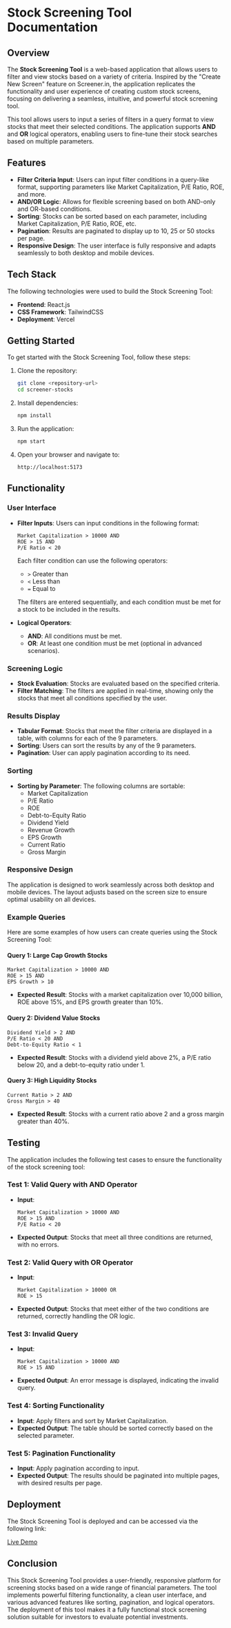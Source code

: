 # Stock Screening Tool Documentation

## Overview

The **Stock Screening Tool** is a web-based application that allows users to filter and view stocks based on a variety of criteria. Inspired by the "Create New Screen" feature on Screener.in, the application replicates the functionality and user experience of creating custom stock screens, focusing on delivering a seamless, intuitive, and powerful stock screening tool.

This tool allows users to input a series of filters in a query format to view stocks that meet their selected conditions. The application supports **AND** and **OR** logical operators, enabling users to fine-tune their stock searches based on multiple parameters.

## Features

- **Filter Criteria Input**: Users can input filter conditions in a query-like format, supporting parameters like Market Capitalization, P/E Ratio, ROE, and more.
- **AND/OR Logic**: Allows for flexible screening based on both AND-only and OR-based conditions.
- **Sorting**: Stocks can be sorted based on each parameter, including Market Capitalization, P/E Ratio, ROE, etc.
- **Pagination**: Results are paginated to display up to 10, 25 or 50 stocks per page.
- **Responsive Design**: The user interface is fully responsive and adapts seamlessly to both desktop and mobile devices.

## Tech Stack

The following technologies were used to build the Stock Screening Tool:

- **Frontend**: React.js
- **CSS Framework**: TailwindCSS
- **Deployment**: Vercel

## Getting Started

To get started with the Stock Screening Tool, follow these steps:

1. Clone the repository:
   ```bash
   git clone <repository-url>
   cd screener-stocks
   ```

2. Install dependencies:
   ```bash
   npm install
   ```

3. Run the application:
   ```bash
   npm start
   ```

4. Open your browser and navigate to:
   ```
   http://localhost:5173
   ```

## Functionality

### User Interface

- **Filter Inputs**: Users can input conditions in the following format:
  
  ```
  Market Capitalization > 10000 AND
  ROE > 15 AND
  P/E Ratio < 20
  ```

  Each filter condition can use the following operators:
  - `>` Greater than
  - `<` Less than
  - `=` Equal to

  The filters are entered sequentially, and each condition must be met for a stock to be included in the results.

- **Logical Operators**: 
  - **AND**: All conditions must be met.
  - **OR**: At least one condition must be met (optional in advanced scenarios).

### Screening Logic

- **Stock Evaluation**: Stocks are evaluated based on the specified criteria.
- **Filter Matching**: The filters are applied in real-time, showing only the stocks that meet all conditions specified by the user.

### Results Display

- **Tabular Format**: Stocks that meet the filter criteria are displayed in a table, with columns for each of the 9 parameters.
- **Sorting**: Users can sort the results by any of the 9 parameters.
- **Pagination**: User can apply pagination according to its need.
### Sorting

- **Sorting by Parameter**: The following columns are sortable:
  - Market Capitalization
  - P/E Ratio
  - ROE
  - Debt-to-Equity Ratio
  - Dividend Yield
  - Revenue Growth
  - EPS Growth
  - Current Ratio
  - Gross Margin

### Responsive Design

The application is designed to work seamlessly across both desktop and mobile devices. The layout adjusts based on the screen size to ensure optimal usability on all devices.

### Example Queries

Here are some examples of how users can create queries using the Stock Screening Tool:

#### Query 1: Large Cap Growth Stocks
```
Market Capitalization > 10000 AND
ROE > 15 AND
EPS Growth > 10
```
- **Expected Result**: Stocks with a market capitalization over 10,000 billion, ROE above 15%, and EPS growth greater than 10%.

#### Query 2: Dividend Value Stocks
```
Dividend Yield > 2 AND
P/E Ratio < 20 AND
Debt-to-Equity Ratio < 1
```
- **Expected Result**: Stocks with a dividend yield above 2%, a P/E ratio below 20, and a debt-to-equity ratio under 1.

#### Query 3: High Liquidity Stocks
```
Current Ratio > 2 AND
Gross Margin > 40
```
- **Expected Result**: Stocks with a current ratio above 2 and a gross margin greater than 40%.


## Testing

The application includes the following test cases to ensure the functionality of the stock screening tool:

### Test 1: Valid Query with AND Operator
- **Input**: 
  ```
  Market Capitalization > 10000 AND
  ROE > 15 AND
  P/E Ratio < 20
  ```
- **Expected Output**: Stocks that meet all three conditions are returned, with no errors.

### Test 2: Valid Query with OR Operator
- **Input**: 
  ```
  Market Capitalization > 10000 OR
  ROE > 15
  ```
- **Expected Output**: Stocks that meet either of the two conditions are returned, correctly handling the OR logic.

### Test 3: Invalid Query
- **Input**: 
  ```
  Market Capitalization > 10000 AND
  ROE > 15 AND
  ```
- **Expected Output**: An error message is displayed, indicating the invalid query.

### Test 4: Sorting Functionality
- **Input**: Apply filters and sort by Market Capitalization.
- **Expected Output**: The table should be sorted correctly based on the selected parameter.

### Test 5: Pagination Functionality
- **Input**: Apply pagination according to input.
- **Expected Output**: The results should be paginated into multiple pages, with desired results per page.

## Deployment

The Stock Screening Tool is deployed and can be accessed via the following link:

[Live Demo](https://screener-stocks.vercel.app/)

## Conclusion

This Stock Screening Tool provides a user-friendly, responsive platform for screening stocks based on a wide range of financial parameters. The tool implements powerful filtering functionality, a clean user interface, and various advanced features like sorting, pagination, and logical operators. The deployment of this tool makes it a fully functional stock screening solution suitable for investors to evaluate potential investments.
